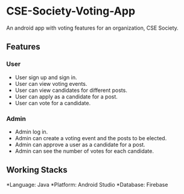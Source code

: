 # CSE-Society-Voting-App

An android app with voting features for an organization, CSE Society.

## Features

### User
- User sign up and sign in.
- User can view voting events.
- User can view candidates for different posts.
- User can apply as a candidate for a post.
- User can vote for a candidate.

### Admin
- Admin log in.
- Admin can create a voting event and the posts to be elected.
- Admin can approve a user as a candidate for a post.
- Admin can see the number of votes for each candidate.

## Working Stacks
*Language: Java
*Platform: Android Studio
*Database: Firebase

